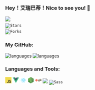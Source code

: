 ### Hey！艾瑞巴蒂！Nice to see you! 👋

<code><img src="https://github.com/thmsgbrt/thmsgbrt/workflows/README%20build/badge.svg" /> <img alt="Stars" src="https://img.shields.io/github/stars/GenXiaoLe?style=flat-square&labelColor=343b41"/> <img alt="Forks" src="https://img.shields.io/github/forks/GenXiaoLe/GenXiaoLe?style=flat-square&labelColor=343b41"/></code>


### My GitHub:
<p>
<img src="https://github-readme-stats.vercel.app/api?username=GenXiaoLe&show_icons=true&theme=gotham" alt="languages" height="165">
<img src="https://github-readme-stats.vercel.app/api/top-langs/?username=GenXiaoLe&count_private=true&show_icons=true&layout=compact&theme=gruvbox" alt="languages" height="165">
</p>


### Languages and Tools:

<code><img height="20" src="https://raw.githubusercontent.com/github/explore/80688e429a7d4ef2fca1e82350fe8e3517d3494d/topics/javascript/javascript.png"></code>
<code><img height="20" src="https://raw.githubusercontent.com/github/explore/80688e429a7d4ef2fca1e82350fe8e3517d3494d/topics/vue/vue.png"></code>
<code><img height="20" src="https://raw.githubusercontent.com/github/explore/80688e429a7d4ef2fca1e82350fe8e3517d3494d/topics/react/react.png"></code>
<code><img height="20" src="https://raw.githubusercontent.com/github/explore/80688e429a7d4ef2fca1e82350fe8e3517d3494d/topics/nodejs/nodejs.png"></code>
<code><img height="20" src="https://raw.githubusercontent.com/github/explore/80688e429a7d4ef2fca1e82350fe8e3517d3494d/topics/git/git.png"></code>
<code><img height="20" src="https://img.shields.io/badge/-Webpack-8DD6F9?style=flat-square&logo=webpack&logoColor=white"></code>
<code><img alt="Sass" src="https://img.shields.io/badge/-Sass-CC6699?style=flat-square&logo=sass&logoColor=white" /></code>
